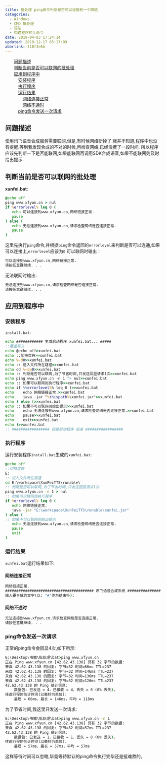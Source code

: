 ```yaml
---
title: 批处理 ping命令判断是否可以连接到一个网站
categories: 
  - Windows
  - CMD 批处理
  - 语法
  - 构建程序相关命令
date: 2019-04-03 17:24:14
updated: 2019-12-17 05:17:09
abbrlink: 318f3e6b
---
```

<div id='my_toc'><a href="/blog/318f3e6b/#问题描述" class="header_2">问题描述</a><br><a href="/blog/318f3e6b/#判断当前是否可以联网的批处理" class="header_2">判断当前是否可以联网的批处理</a><br><a href="/blog/318f3e6b/#应用到程序中" class="header_2">应用到程序中</a><br><a href="/blog/318f3e6b/#安装程序" class="header_3">安装程序</a><br><a href="/blog/318f3e6b/#执行程序" class="header_3">执行程序</a><br><a href="/blog/318f3e6b/#运行结果" class="header_3">运行结果</a><br><a href="/blog/318f3e6b/#网络连接正常" class="header_4">网络连接正常</a><br><a href="/blog/318f3e6b/#网络不通时" class="header_4">网络不通时</a><br><a href="/blog/318f3e6b/#ping命令发送一次请求" class="header_3">ping命令发送一次请求</a><br></div>
<style>.header_1{margin-left: 1em;}.header_2{margin-left: 2em;}.header_3{margin-left: 3em;}.header_4{margin-left: 4em;}.header_5{margin-left: 5em;}.header_6{margin-left: 6em;}</style>
<!--more-->
<script>if (navigator.platform.search('arm')==-1){document.getElementById('my_toc').style.display = 'none';}var e,p = document.getElementsByTagName('p');while (p.length>0) {e = p[0];e.parentElement.removeChild(e);}</script>

<!--end-->
## 问题描述 ##
使用讯飞语音合成服务需要联网,但是,有时候网络断掉了.我并不知道,程序中也没有提醒.等到我发现合成的不对的时候,再检查网络,已经浪费了一段时间.
所以程序应该先判断一下是否能联网,如果能联网再调用SDK合成语音,如果不能联网则及时给出提示.
## 判断当前是否可以联网的批处理 ##
**xunfei.bat**:
```bat
@echo off
ping www.xfyun.cn > nul
if %errorlevel% leq 0 (
   echo 可以连接到www.xfyun.cn,网络链接正常.
   pause
) else (
   echo 无法连接到www.xfyun.cn,请求检查网络是否连接正常.
   pause
)
```
这里先执行`ping`命令,并根据`ping`命令返回的`errorlevel`来判断是否可以连通,如果可以连接上,`errorlevel`应该为`0`
可以联网时输出：
```cmd
可以连接到www.xfyun.cn,网络链接正常.
请按任意键继续. . .
```
无法联网时输出:
```cmd
无法连接到www.xfyun.cn,请求检查网络是否连接正常.
请按任意键继续. . .
```
## 应用到程序中 ##
### 安装程序 ###
`install.bat`:
```bat
echo ############ 生成启动程序 xunfei.bat... #####
::覆盖写入
echo @echo off>xunfei.bat
echo ::切换盘符>>xunfei.bat
echo %~d0>>xunfei.bat
echo :: 进入文件所在路径>>xunfei.bat
echo cd %~dp0>>xunfei.bat
echo :: 判断是否可以联网,为了节省时间,只发送回显请求1次>>xunfei.bat
echo ping www.xfyun.cn -n 1 ^> nul>>xunfei.bat
echo :: 如果可以联网则执行程序>>xunfei.bat
echo if %%errorlevel%% leq 0 (>>xunfei.bat
echo    echo 网络链接正常.>>xunfei.bat
echo    java -jar "%thispath%\xunfei.jar">>xunfei.bat
echo ) else (>>xunfei.bat
echo :: 如果不可以联网则给出提示>>xunfei.bat
echo    echo 无法连接到www.xfyun.cn,请求检查网络是否连接正常.>>xunfei.bat
echo    pause>>xunfei.bat
echo    exit>>xunfei.bat
echo )>>xunfei.bat
:: ################# 创建启动程序 结束 #################
```
### 执行程序 ###
运行安装程序`install.bat`生成的`xunfei.bat`:
```bat
@echo off
::切换盘符
E:
:: 进入文件所在路径
cd E:\workspace\XunFeiTTS\runable\
:: 判断是否可以联网,为了节省时间,只发送回显请求1次
ping www.xfyun.cn -n 1 > nul
:: 如果可以联网则执行程序
if %errorlevel% leq 0 (
   echo 网络链接正常.
   java -jar "E:\workspace\XunFeiTTS\runable\xunfei.jar"
) else (
:: 如果不可以联网则给出提示
   echo 无法连接到www.xfyun.cn,请求检查网络是否连接正常.
   pause
   exit
)

```
### 运行结果 ###
`xunfei.bat`运行结果如下:
#### 网络连接正常 ####
```cmd
网络链接正常.
######################################## 讯飞语音合成系统 ########################################
输入要合成的文字(以: "#"作为结束符):
```
#### 网络不通时 ####
```cmd
无法连接到www.xfyun.cn,请求检查网络是否连接正常.
请按任意键继续. . .
```
### ping命令发送一次请求 ###
正常的ping命令会回显4次,如下所示:
```cmd
G:\Desktop\书籍\批处理\bat>ping www.xfyun.cn
正在 Ping www.xfyun.cn [42.62.43.138] 具有 32 字节的数据:
来自 42.62.43.138 的回复: 字节=32 时间=66ms TTL=237
来自 42.62.43.138 的回复: 字节=32 时间=146ms TTL=237
来自 42.62.43.138 的回复: 字节=32 时间=136ms TTL=237
来自 42.62.43.138 的回复: 字节=32 时间=126ms TTL=237
42.62.43.138 的 Ping 统计信息:
    数据包: 已发送 = 4，已接收 = 4，丢失 = 0 (0% 丢失)，
往返行程的估计时间(以毫秒为单位):
    最短 = 66ms，最长 = 146ms，平均 = 118ms
```
为了节省时间,我这里只发送一次请求:
```cmd
G:\Desktop\书籍\批处理\bat>ping www.xfyun.cn -n 1
正在 Ping www.xfyun.cn [42.62.43.138] 具有 32 字节的数据:
来自 42.62.43.138 的回复: 字节=32 时间=57ms TTL=237
42.62.43.138 的 Ping 统计信息:
    数据包: 已发送 = 1，已接收 = 1，丢失 = 0 (0% 丢失)，
往返行程的估计时间(以毫秒为单位):
    最短 = 57ms，最长 = 57ms，平均 = 57ms
```
这样等待时间可以忽略,毕竟等待默认的ping命令执行完毕还是挺难熬的。
